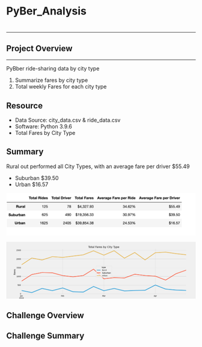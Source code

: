 # PyBer_Analysis

# 
---

## Project Overview
---

PyBber ride-sharing data by city type

 1. Summarize fares by city type
 2. Total weekly Fares for each city type

## Resource

* Data Source: city_data.csv & ride_data.csv
* Software: Python 3.9.6
* Total Fares by City Type 


## Summary
Rural out performed all City Types, with an average fare per driver $55.49

* Suburban $39.50
* Urban $16.57

![](/analysis/pyber_summary_df.png)

![](/analysis/PyBer_fare_summary.png)

## Challenge Overview



## Challenge Summary


